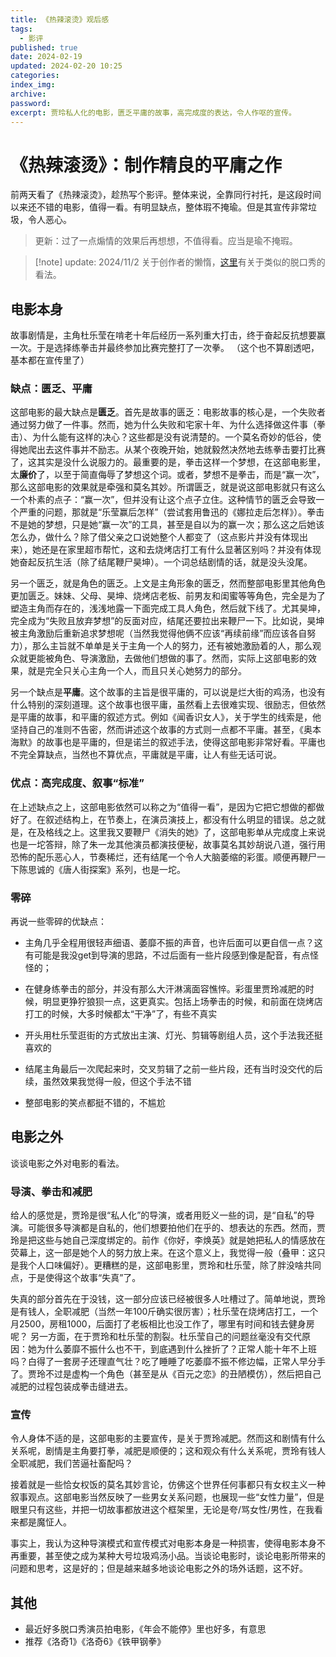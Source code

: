 ```yaml
---
title: 《热辣滚烫》观后感
tags:
  - 影评
published: true
date: 2024-02-19
updated: 2024-02-20 10:25
categories:
index_img:
archive:
password:
excerpt: 贾玲私人化的电影，匮乏平庸的故事，高完成度的表达，令人作呕的宣传。
---
```


# 《热辣滚烫》：制作精良的平庸之作

前两天看了《热辣滚烫》，趁热写个影评。整体来说，全靠同行衬托，是这段时间以来还不错的电影，值得一看。有明显缺点，整体瑕不掩瑜。但是其宣传非常垃圾，令人恶心。

> 更新：过了一点煽情的效果后再想想，不值得看。应当是瑜不掩瑕。

> [!note] update: 2024/11/2
> 关于创作者的懒惰，[这里](/hexo/essays/talkshow-patch)有关于类似的脱口秀的看法。
## 电影本身

故事剧情是，主角杜乐莹在啃老十年后经历一系列重大打击，终于奋起反抗想要赢一次。于是选择练拳击并最终参加比赛完整打了一次拳。
（这个也不算剧透吧，基本都在宣传里了）

### 缺点：匮乏、平庸

这部电影的最大缺点是**匮乏**。首先是故事的匮乏：电影故事的核心是，一个失败者通过努力做了一件事。然而，她为什么失败和宅家十年、为什么选择做这件事（拳击）、为什么能有这样的决心？这些都是没有说清楚的。一个莫名奇妙的低谷，使得她爬出去这件事并不励志。从某个夜晚开始，她就毅然决然地去练拳击要打比赛了，这其实是没什么说服力的。最重要的是，拳击这样一个梦想，在这部电影里，太**廉价**了，以至于简直侮辱了梦想这个词。或者，梦想不是拳击，而是“赢一次”，那么这部电影的效果就是牵强和莫名其妙。所谓匮乏，就是说这部电影就只有这么一个朴素的点子：“赢一次”，但并没有让这个点子立住。这种情节的匮乏会导致一个严重的问题，那就是“乐莹赢后怎样”（尝试套用鲁迅的《娜拉走后怎样》）。拳击不是她的梦想，只是她“赢一次”的工具，甚至是自以为的赢一次；那么这之后她该怎么办，做什么？除了借父亲之口说她整个人都变了（这点影片并没有体现出来），她还是在家里超市帮忙，这和去烧烤店打工有什么显著区别吗？并没有体现她奋起反抗生活（除了结尾鞭尸昊坤）。一个词总结剧情的话，就是没头没尾。

另一个匮乏，就是角色的匮乏。上文是主角形象的匮乏，然而整部电影里其他角色更加匮乏。妹妹、父母、昊坤、烧烤店老板、前男友和闺蜜等等角色，完全是为了塑造主角而存在的，浅浅地露一下面完成工具人角色，然后就下线了。尤其昊坤，完全成为“失败且放弃梦想”的反面对应，结尾还要拉出来鞭尸一下。比如说，昊坤被主角激励后重新追求梦想呢（当然我觉得他俩不应该“再续前缘”而应该各自努力），那么主旨就不单单是关于主角一个人的努力，还有被她激励着的人，那么观众就更能被角色、导演激励，去做他们想做的事了。然而，实际上这部电影的效果，就是完全只关心主角一个人，而且只关心她努力的部分。

另一个缺点是**平庸**。这个故事的主旨是很平庸的，可以说是烂大街的鸡汤，也没有什么特别的深刻道理。这个故事也很平庸，虽然看上去很难实现、很励志，但依然是平庸的故事，和平庸的叙述方式。例如《闻香识女人》，关于学生的线索是，他坚持自己的准则不告密，然而讲述这个故事的方式则一点都不平庸。甚至，《奥本海默》的故事也是平庸的，但是诺兰的叙述手法，使得这部电影非常好看。平庸也不完全算缺点，当然也不算优点，平庸就是平庸，让人有些无话可说。

### 优点：高完成度、叙事“标准”

在上述缺点之上，这部电影依然可以称之为“值得一看”，是因为它把它想做的都做好了。在叙述结构上，在节奏上，在演员演技上，都没有什么明显的错误。总之就是，在及格线之上。这里我又要鞭尸《消失的她》了，这部电影单从完成度上来说也是一坨答辩，除了朱一龙其他演员都演技便秘，故事莫名其妙胡说八道，强行用恐怖的配乐恶心人，节奏稀烂，还有结尾一个令人大脑萎缩的彩蛋。顺便再鞭尸一下陈思诚的《唐人街探案》系列，也是一坨。

### 零碎

再说一些零碎的优缺点：

- 主角几乎全程用很轻声细语、萎靡不振的声音，也许后面可以更自信一点？这有可能是我没get到导演的思路，不过后面有一些片段感到像是配音，有点怪怪的；
- 在健身练拳击的部分，并没有那么大汗淋漓面容憔悴。彩蛋里贾玲减肥的时候，明显更狰狞狼狈一点，这更真实。包括上场拳击的时候，和前面在烧烤店打工的时候，大多时候都太“干净”了，有些不真实

- 开头用杜乐莹逛街的方式放出主演、灯光、剪辑等剧组人员，这个手法我还挺喜欢的
- 结尾主角最后一次爬起来时，交叉剪辑了之前一些片段，还有当时没交代的后续，虽然效果我觉得一般，但这个手法不错
- 整部电影的笑点都挺不错的，不尴尬

## 电影之外

谈谈电影之外对电影的看法。

### 导演、拳击和减肥

给人的感觉是，贾玲是很“私人化”的导演，或者用贬义一些的词，是“自私”的导演。可能很多导演都是自私的，他们想要拍他们在乎的、想表达的东西。然而，贾玲是把这些与她自己深度绑定的。前作《你好，李焕英》就是她把私人的情感放在荧幕上，这一部是她个人的努力放上来。在这个意义上，我觉得一般（叠甲：这只是我个人口味偏好）。更糟糕的是，这部电影里，贾玲和杜乐莹，除了胖没啥共同点，于是使得这个故事“失真”了。

失真的部分首先在于没钱，这一部分应该已经被很多人吐槽过了。简单地说，贾玲是有钱人，全职减肥（当然一年100斤确实很厉害）；杜乐莹在烧烤店打工，一个月2500，房租1000，后面打了老板相比也没工作了，哪里有时间和钱去健身房呢？
另一方面，在于贾玲和杜乐莹的割裂。杜乐莹自己的问题丝毫没有交代原因：她为什么萎靡不振什么也不干，到底遇到什么挫折了？正常人能十年不上班吗？白得了一套房子还理直气壮？吃了睡睡了吃萎靡不振不修边幅，正常人早分手了。贾玲不过是虚构一个角色（甚至是从《百元之恋》的丑陋模仿），然后把自己减肥的过程包装成拳击缝进去。

### 宣传

令人身体不适的是，这部电影的主要宣传，是关于贾玲减肥。然而这和剧情有什么关系呢，剧情是主角要打拳，减肥是顺便的；这和观众有什么关系呢，贾玲有钱人全职减肥，我们苦逼社畜配吗？

接着就是一些恰女权饭的莫名其妙言论，仿佛这个世界任何事都只有女权主义一种叙事观点。这部电影当然反映了一些男女关系问题，也展现一些“女性力量”，但是眼里只有这些，并把一切故事都放进这个框架里，无论是夸/骂女性/男性，在我看来都是魔怔人。

事实上，我认为这种导演模式和宣传模式对电影本身是一种损害，使得电影本身不再重要，甚至使之成为某种大号垃圾鸡汤小品。当谈论电影时，谈论电影所带来的问题和思考，这是好的；但是越来越多地谈论电影之外的场外话题，这不好。

## 其他

- 最近好多脱口秀演员拍电影，《年会不能停》里也好多，有意思
- 推荐《洛奇1》《洛奇6》《铁甲钢拳》
